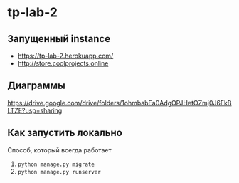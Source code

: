 # tp-lab-2

## Запущенный instance

- https://tp-lab-2.herokuapp.com/
- http://store.coolprojects.online

## Диаграммы

https://drive.google.com/drive/folders/1ohmbabEa0AdgOPJHetOZmj0J6FkBLTZE?usp=sharing


## Как запустить локально

Способ, который всегда работает

1. `python manage.py migrate`
2. `python manage.py runserver`
